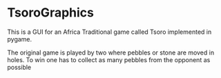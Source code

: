 # TsoroGraphics

This is a GUI for an Africa Traditional game called Tsoro implemented in pygame.

The original game is played by two where pebbles or stone are moved in holes. To win one has to collect as many pebbles from the opponent as possible  
